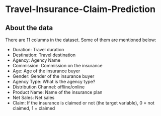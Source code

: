# Travel-Insurance-Claim-Prediction

## About the data
There are 11 columns in the dataset. Some of them are mentioned below:

- Duration: Travel duration
- Destination: Travel destination
- Agency: Agency Name
- Commission: Commission on the insurance
- Age: Age of the insurance buyer
- Gender: Gender of the insurance buyer
- Agency Type: What is the agency type?
- Distribution Channel: offline/online
- Product Name: Name of the insurance plan
- Net Sales: Net sales
- Claim: If the insurance is claimed or not (the target variable), 0 = not claimed, 1 = claimed
